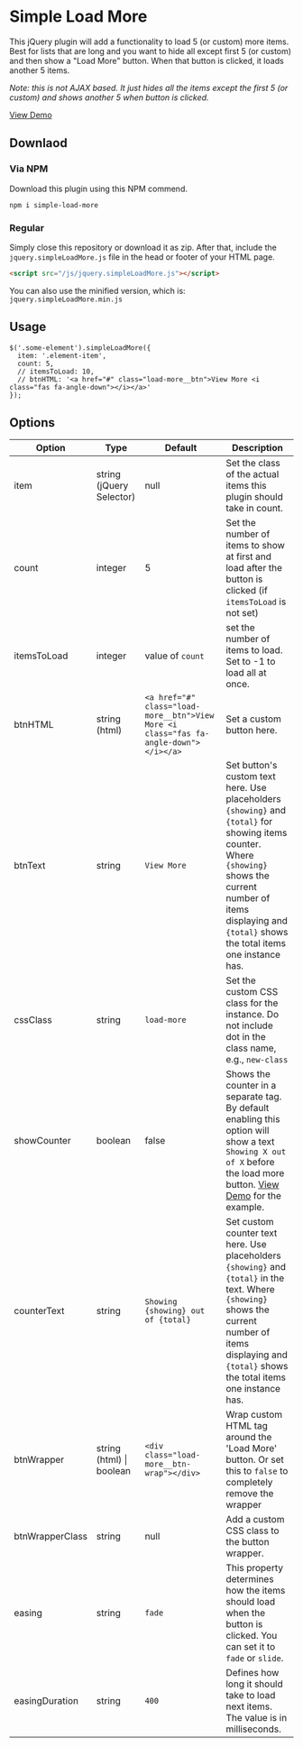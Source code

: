 # Simple Load More
This jQuery plugin will add a functionality to load 5 (or custom) more items. Best for lists that are long and you want to hide all except first 5 (or custom) and then show a "Load More" button. When that button is clicked, it loads another 5 items.

*Note: this is not AJAX based. It just hides all the items except the first 5 (or custom) and shows another 5 when button is clicked.*

<a href="https://zeshanshani.github.io/simple-load-more/demos/demo.html" target="_blank">View Demo</a>

## Downlaod

### Via NPM

Download this plugin using this NPM commend.

```
npm i simple-load-more
```

### Regular

Simply close this repository or download it as zip. After that, include the `jquery.simpleLoadMore.js` file in the head or footer of your HTML page.

``` HTML
<script src="/js/jquery.simpleLoadMore.js"></script>
```

You can also use the minified version, which is: `jquery.simpleLoadMore.min.js`

## Usage

``` JS
$('.some-element').simpleLoadMore({
  item: '.element-item',
  count: 5,
  // itemsToLoad: 10,
  // btnHTML: '<a href="#" class="load-more__btn">View More <i class="fas fa-angle-down"></i></a>'
});
```

## Options

| Option | Type | Default | Description |
| ------ | ---- | ------- | ----------- |
| item | string (jQuery Selector) | null | Set the class of the actual items this plugin should take in count. |
| count | integer | 5 | Set the number of items to show at first and load after the button is clicked (if `itemsToLoad` is not set) |
| itemsToLoad | integer | value of `count` | set the number of items to load. Set to -1 to load all at once. |
| btnHTML | string (html) | `<a href="#" class="load-more__btn">View More <i class="fas fa-angle-down"></i></a>` | Set a custom button here. |
| btnText | string | `View More` | Set button's custom text here. Use placeholders `{showing}` and `{total}` for showing items counter. Where `{showing}` shows the current number of items displaying and `{total}` shows the total items one instance has. |
| cssClass | string | `load-more` | Set the custom CSS class for the instance. Do not include dot in the class name, e.g., `new-class`  |
| showCounter | boolean | false | Shows the counter in a separate tag. By default enabling this option will show a text `Showing X out of X` before the load more button. <a href="https://zeshanshani.github.io/simple-load-more/demos/demo.html" target="_blank">View Demo</a> for the example. |
| counterText | string | `Showing {showing} out of {total}` | Set custom counter text here. Use placeholders `{showing}` and `{total}` in the text. Where `{showing}` shows the current number of items displaying and `{total}` shows the total items one instance has. |
| btnWrapper | string (html) \\| boolean | `<div class="load-more__btn-wrap"></div>` | Wrap custom HTML tag around the 'Load More' button. Or set this to `false` to completely remove the wrapper |
| btnWrapperClass | string | null | Add a custom CSS class to the button wrapper. |
| easing | string | `fade` | This property determines how the items should load when the button is clicked. You can set it to `fade` or `slide`. |
| easingDuration | string | `400` | Defines how long it should take to load next items. The value is in milliseconds. |
